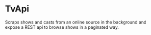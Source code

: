 # TvApi
Scraps shows and casts from an online source in the background and expose a REST api to browse shows in a paginated way.
